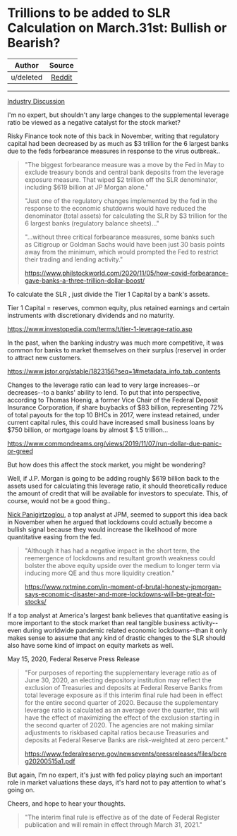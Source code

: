 Trillions to be added to SLR Calculation on March.31st: Bullish or Bearish?
===========================================================================

| Author       | Source       | 
| :-------------: |:-------------:|
|  u/deleted | [Reddit](https://www.reddit.com/r/stocks/comments/lvax5x/trillions_to_be_added_to_slr_calculation_on/?utm_source=share&utm_medium=ios_app&utm_name=iossmf) | 

---

[Industry Discussion](https://www.reddit.com/r/stocks/search?q=flair_name%3A%22Industry%20Discussion%22&restrict_sr=1)

I'm no expert, but shouldn't any large changes to the supplemental leverage ratio be viewed as a negative catalyst for the stock market?

Risky Finance took note of this back in November, writing that regulatory capital had been decreased by as much as $3 trillion for the 6 largest banks due to the feds forbearance measures in response to the virus outbreak..

> "The biggest forbearance measure was a move by the Fed in May to exclude treasury bonds and central bank deposits from the leverage exposure measure. That wiped $2 trillion off the SLR denominator, including $619 billion at JP Morgan alone."
>
> "Just one of the regulatory changes implemented by the fed in the response to the economic shutdowns would have reduced the denominator (total assets) for calculating the SLR by $3 trillion for the 6 largest banks (regulatory balance sheets)..."
>
> "...without three critical forbearance measures, some banks such as Citigroup or Goldman Sachs would have been just 30 basis points away from the minimum, which would prompted the Fed to restrict their trading and lending activity."
>
> <https://www.philstockworld.com/2020/11/05/how-covid-forbearance-gave-banks-a-three-trillion-dollar-boost/>

To calculate the SLR , just divide the Tier 1 Capital by a bank's assets.

Tier 1 Capital = reserves, common equity, plus retained earnings and certain instruments with discretionary dividends and no maturity.

<https://www.investopedia.com/terms/t/tier-1-leverage-ratio.asp>

In the past, when the banking industry was much more competitive, it was common for banks to market themselves on their surplus (reserve) in order to attract new customers.

<https://www.jstor.org/stable/1823156?seq=1#metadata_info_tab_contents>

Changes to the leverage ratio can lead to very large increases--or decreases--to a banks' ability to lend. To put that into perspective, according to Thomas Hoenig, a former Vice Chair of the Federal Deposit Insurance Corporation, if share buybacks of $83 billion, representing 72% of total payouts for the top 10 BHCs in 2017, were instead retained, under current capital rules, this could have increased small business loans by $750 billion, or mortgage loans by almost $ 1.5 trillion...

<https://www.commondreams.org/views/2019/11/07/run-dollar-due-panic-or-greed>

But how does this affect the stock market, you might be wondering?

Well, if J.P. Morgan is going to be adding roughly $619 billion back to the assets used for calculating this leverage ratio, it should theoretically reduce the amount of credit that will be available for investors to speculate. This, of course, would not be a good thing..

[Nick Panigirtzoglou](https://www.google.com/search?q=Nick+Panigirtzoglou&rlz=1C1NHXL_enCA704CA705&oq=Nick+Panigirtzoglou&aqs=chrome..69i57&sourceid=chrome&ie=UTF-8), a top analyst at JPM, seemed to support this idea back in November when he argued that lockdowns could actually become a bullish signal because they would increase the likelihood of more quantitative easing from the fed.

> "Although it has had a negative impact in the short term, the reemergence of lockdowns and resultant growth weakness could bolster the above equity upside over the medium to longer term via inducing more QE and thus more liquidity creation."
>
> <https://www.nxtmine.com/in-moment-of-brutal-honesty-jpmorgan-says-economic-disaster-and-more-lockdowns-will-be-great-for-stocks/>

If a top analyst at America's largest bank believes that quantitative easing is more important to the stock market than real tangible business activity--even during worldwide pandemic related economic lockdowns--than it only makes sense to assume that any kind of drastic changes to the SLR should also have some kind of impact on equity markets as well.

May 15, 2020, Federal Reserve Press Release

> "For purposes of reporting the supplementary leverage ratio as of June 30, 2020, an electing depository institution may reflect the exclusion of Treasuries and deposits at Federal Reserve Banks from total leverage exposure as if this interim final rule had been in effect for the entire second quarter of 2020. Because the supplementary leverage ratio is calculated as an average over the quarter, this will have the effect of maximizing the effect of the exclusion starting in the second quarter of 2020. The agencies are not making similar adjustments to riskbased capital ratios because Treasuries and deposits at Federal Reserve Banks are risk-weighted at zero percent."
>
> <https://www.federalreserve.gov/newsevents/pressreleases/files/bcreg20200515a1.pdf>

But again, I'm no expert, it's just with fed policy playing such an important role in market valuations these days, it's hard not to pay attention to what's going on.

Cheers, and hope to hear your thoughts.

> "The interim final rule is effective as of the date of Federal Register publication and will remain in effect through March 31, 2021."
